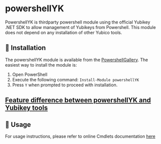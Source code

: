# powershellYK

PowershellYK is thirdparty powershell module using the official Yubikey .NET SDK to allow management of Yubikeys from Powershell. This module does not depend on any installation of other Yubico tools.


## 💾 Installation
The powershellYK module is available from the [PowershellGallery](https://www.powershellgallery.com/packages/powershellYK).
The easiest way to install the module is:

1. Open PowerShell
2. Execute the following command: ```Install-Module powershellYK```
3. Press ```Y``` when prompted to proceed with installation.

## [Feature difference between powershellYK and Yubikey tools](./Docs/Feature_comparison.md)

## 📖 Usage
For usage instructions, please refer to online Cmdlets documentation [here](./Docs/Commands/powershellYK.md)
